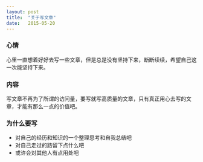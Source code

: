 ```yaml
---
layout: post
title:  "关于写文章"
date:   2015-05-20
---
```


### 心情

心里一直想着好好去写一些文章，但是总是没有坚持下来，断断续续，希望自己这一次能坚持下来。

### 内容
写文章不再为了所谓的访问量，要写就写高质量的文章，只有真正用心去写的文章，才能有那么一点的价值吧。

### 为什么要写
* 对自己的经历和知识的一个整理思考和自我总结吧
* 对自己走过的路留下点什么吧
* 或许会对其他人有点用处吧